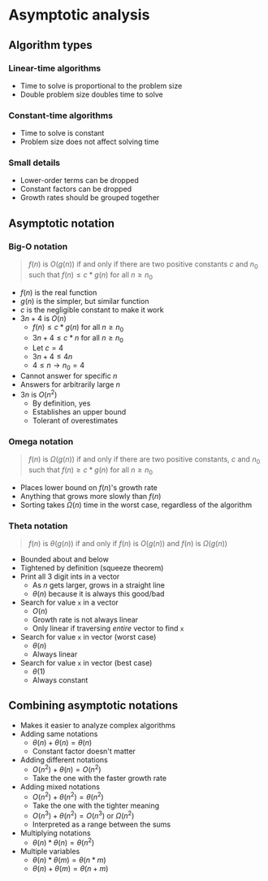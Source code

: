 # Asymptotic analysis

## Algorithm types

### Linear-time algorithms

- Time to solve is proportional to the problem size
- Double problem size doubles time to solve

### Constant-time algorithms

- Time to solve is constant
- Problem size does not affect solving time

### Small details

- Lower-order terms can be dropped
- Constant factors can be dropped
- Growth rates should be grouped together

## Asymptotic notation

### Big-O notation

> $f(n)$ is $O(g(n))$ if and only if there are two positive constants $c$ and $n_{0}$ such that $f(n) \le c * g(n)$ for all $n \ge n_{0}$

- $f(n)$ is the real function
- $g(n)$ is the simpler, but similar function
- $c$ is the negligible constant to make it work
- $3n + 4$ is $O(n)$
	- $f(n) \le c * g(n)$ for all $n \ge n_{0}$
	- $3n + 4 \le c * n$ for all $n \ge n_{0}$
	- Let $c = 4$
	- $3n + 4 \le 4n$
	- $4 \le n \to n_{0} = 4$
- Cannot answer for specific $n$
- Answers for arbitrarily large $n$
- $3n$ is $O(n^{2})$
	- By definition, yes
	- Establishes an upper bound
	- Tolerant of overestimates

### Omega notation

> $f(n)$ is $\Omega(g(n))$ if and only if there are two positive constants, $c$ and $n_{0}$ such that $f(n) \ge c * g(n)$ for all $n \ge n_{0}$

- Places lower bound on $f(n)$'s growth rate
- Anything that grows more slowly than $f(n)$
- Sorting takes $\Omega(n)$ time in the worst case, regardless of the algorithm

### Theta notation

> $f(n)$ is $\theta(g(n))$ if and only if $f(n)$ is $O(g(n))$ and $f(n)$ is $\Omega(g(n))$

- Bounded about and below
- Tightened by definition (squeeze theorem)
- Print all 3 digit ints in a vector
	- As $n$ gets larger, grows in a straight line
	- $\theta(n)$ because it is always this good/bad
- Search for value `x` in a vector
	- $O(n)$
	- Growth rate is not always linear
	- Only linear if traversing *entire* vector to find `x`
- Search for value `x` in vector (worst case)
	- $\theta(n)$
	- Always linear
- Search for value `x` in vector (best case)
	- $\theta(1)$
	- Always constant

## Combining asymptotic notations

- Makes it easier to analyze complex algorithms
- Adding same notations
	- $\theta(n) + \theta(n) = \theta(n)$
	- Constant factor doesn't matter
- Adding different notations
	- $O(n^{2}) + \theta(n) = O(n^{2})$
	- Take the one with the faster growth rate
- Adding mixed notations
	- $O(n^{2}) + \theta(n^{2}) = \theta(n^{2})$
	- Take the one with the tighter meaning
	- $O(n^{3}) + \theta(n^{2}) = O(n^{3})$ or $\Omega(n^{2})$
	- Interpreted as a range between the sums
- Multiplying notations
	- $\theta(n) * \theta(n) = \theta(n^{2})$
- Multiple variables
	- $\theta(n) * \theta(m) = \theta(n * m)$
	- $\theta(n) + \theta(m) = \theta(n + m)$